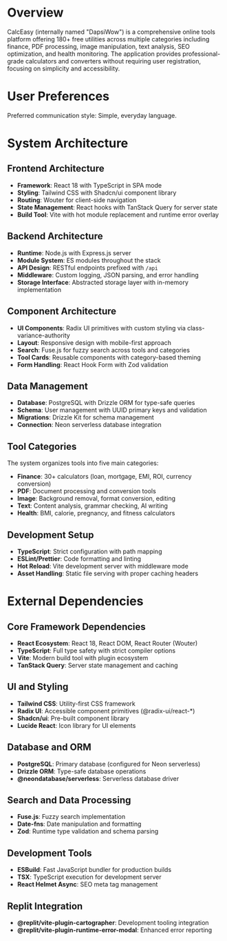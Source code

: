 # Overview

CalcEasy (internally named "DapsiWow") is a comprehensive online tools platform offering 180+ free utilities across multiple categories including finance, PDF processing, image manipulation, text analysis, SEO optimization, and health monitoring. The application provides professional-grade calculators and converters without requiring user registration, focusing on simplicity and accessibility.

# User Preferences

Preferred communication style: Simple, everyday language.

# System Architecture

## Frontend Architecture
- **Framework**: React 18 with TypeScript in SPA mode
- **Styling**: Tailwind CSS with Shadcn/ui component library
- **Routing**: Wouter for client-side navigation
- **State Management**: React hooks with TanStack Query for server state
- **Build Tool**: Vite with hot module replacement and runtime error overlay

## Backend Architecture
- **Runtime**: Node.js with Express.js server
- **Module System**: ES modules throughout the stack
- **API Design**: RESTful endpoints prefixed with `/api`
- **Middleware**: Custom logging, JSON parsing, and error handling
- **Storage Interface**: Abstracted storage layer with in-memory implementation

## Component Architecture
- **UI Components**: Radix UI primitives with custom styling via class-variance-authority
- **Layout**: Responsive design with mobile-first approach
- **Search**: Fuse.js for fuzzy search across tools and categories
- **Tool Cards**: Reusable components with category-based theming
- **Form Handling**: React Hook Form with Zod validation

## Data Management
- **Database**: PostgreSQL with Drizzle ORM for type-safe queries
- **Schema**: User management with UUID primary keys and validation
- **Migrations**: Drizzle Kit for schema management
- **Connection**: Neon serverless database integration

## Tool Categories
The system organizes tools into five main categories:
- **Finance**: 30+ calculators (loan, mortgage, EMI, ROI, currency conversion)
- **PDF**: Document processing and conversion tools
- **Image**: Background removal, format conversion, editing
- **Text**: Content analysis, grammar checking, AI writing
- **Health**: BMI, calorie, pregnancy, and fitness calculators

## Development Setup
- **TypeScript**: Strict configuration with path mapping
- **ESLint/Prettier**: Code formatting and linting
- **Hot Reload**: Vite development server with middleware mode
- **Asset Handling**: Static file serving with proper caching headers

# External Dependencies

## Core Framework Dependencies
- **React Ecosystem**: React 18, React DOM, React Router (Wouter)
- **TypeScript**: Full type safety with strict compiler options
- **Vite**: Modern build tool with plugin ecosystem
- **TanStack Query**: Server state management and caching

## UI and Styling
- **Tailwind CSS**: Utility-first CSS framework
- **Radix UI**: Accessible component primitives (@radix-ui/react-*)
- **Shadcn/ui**: Pre-built component library
- **Lucide React**: Icon library for UI elements

## Database and ORM
- **PostgreSQL**: Primary database (configured for Neon serverless)
- **Drizzle ORM**: Type-safe database operations
- **@neondatabase/serverless**: Serverless database driver

## Search and Data Processing
- **Fuse.js**: Fuzzy search implementation
- **Date-fns**: Date manipulation and formatting
- **Zod**: Runtime type validation and schema parsing

## Development Tools
- **ESBuild**: Fast JavaScript bundler for production builds
- **TSX**: TypeScript execution for development server
- **React Helmet Async**: SEO meta tag management

## Replit Integration
- **@replit/vite-plugin-cartographer**: Development tooling integration
- **@replit/vite-plugin-runtime-error-modal**: Enhanced error reporting